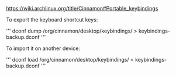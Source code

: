 https://wiki.archlinux.org/title/Cinnamon#Portable_keybindings

To export the keyboard shortcut keys:

'''
dconf dump /org/cinnamon/desktop/keybindings/ > keybindings-backup.dconf
'''

To import it on another device:

'''
dconf load /org/cinnamon/desktop/keybindings/ < keybindings-backup.dconf
'''


